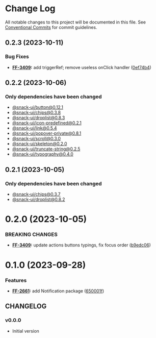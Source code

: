 # Change Log

All notable changes to this project will be documented in this file.
See [Conventional Commits](https://conventionalcommits.org) for commit guidelines.

## 0.2.3 (2023-10-11)


### Bug Fixes

* **[FF-3409](https://jira.sbercloud.tech/browse/FF-3409):** add triggerRef; remove useless onClick handler ([0ef74b4](https://git.sbercloud.tech/sbercloud-ui/tokens-design-system/snack-uikit/commits/0ef74b4dd4dd24893efa0a05e1756576344b8c65))





## 0.2.2 (2023-10-06)

### Only dependencies have been changed
* [@snack-ui/button@0.12.1](https://git.sbercloud.tech/sbercloud-ui/tokens-design-system/snack-uikit/-/blob/master/packages/button/CHANGELOG.md)
* [@snack-ui/chips@0.3.8](https://git.sbercloud.tech/sbercloud-ui/tokens-design-system/snack-uikit/-/blob/master/packages/chips/CHANGELOG.md)
* [@snack-ui/droplist@0.8.3](https://git.sbercloud.tech/sbercloud-ui/tokens-design-system/snack-uikit/-/blob/master/packages/droplist/CHANGELOG.md)
* [@snack-ui/icon-predefined@0.2.1](https://git.sbercloud.tech/sbercloud-ui/tokens-design-system/snack-uikit/-/blob/master/packages/icon-predefined/CHANGELOG.md)
* [@snack-ui/link@0.5.4](https://git.sbercloud.tech/sbercloud-ui/tokens-design-system/snack-uikit/-/blob/master/packages/link/CHANGELOG.md)
* [@snack-ui/popover-private@0.8.1](https://git.sbercloud.tech/sbercloud-ui/tokens-design-system/snack-uikit/-/blob/master/packages/popover-private/CHANGELOG.md)
* [@snack-ui/scroll@0.3.0](https://git.sbercloud.tech/sbercloud-ui/tokens-design-system/snack-uikit/-/blob/master/packages/scroll/CHANGELOG.md)
* [@snack-ui/skeleton@0.2.0](https://git.sbercloud.tech/sbercloud-ui/tokens-design-system/snack-uikit/-/blob/master/packages/skeleton/CHANGELOG.md)
* [@snack-ui/truncate-string@0.2.5](https://git.sbercloud.tech/sbercloud-ui/tokens-design-system/snack-uikit/-/blob/master/packages/truncate-string/CHANGELOG.md)
* [@snack-ui/typography@0.4.0](https://git.sbercloud.tech/sbercloud-ui/tokens-design-system/snack-uikit/-/blob/master/packages/typography/CHANGELOG.md)





## 0.2.1 (2023-10-05)

### Only dependencies have been changed
* [@snack-ui/chips@0.3.7](https://git.sbercloud.tech/sbercloud-ui/tokens-design-system/snack-uikit/-/blob/master/packages/chips/CHANGELOG.md)
* [@snack-ui/droplist@0.8.2](https://git.sbercloud.tech/sbercloud-ui/tokens-design-system/snack-uikit/-/blob/master/packages/droplist/CHANGELOG.md)





# 0.2.0 (2023-10-05)


### BREAKING CHANGES


* **[FF-3409](https://jira.sbercloud.tech/browse/FF-3409):** update actions buttons typings, fix focus order ([b9edc06](https://git.sbercloud.tech/sbercloud-ui/tokens-design-system/snack-uikit/commits/b9edc06e4e8db6b8c5dbe39ab4d26b770bf7f820))




# 0.1.0 (2023-09-28)


### Features

* **[FF-2661](https://jira.sbercloud.tech/browse/FF-2661):** add Notification package ([650001f](https://git.sbercloud.tech/sbercloud-ui/tokens-design-system/snack-uikit/commits/650001fcd6023fe660b81345d1d4123ca5cc7347))





## CHANGELOG

### v0.0.0

- Initial version

